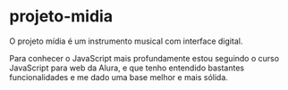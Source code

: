 # projeto-midia

O projeto mídia é um instrumento musical com interface digital.

Para conhecer o JavaScript mais profundamente estou seguindo o curso JavaScript para web da Alura, 
e que tenho entendido bastantes funcionalidades e me dado uma base melhor e mais sólida.
